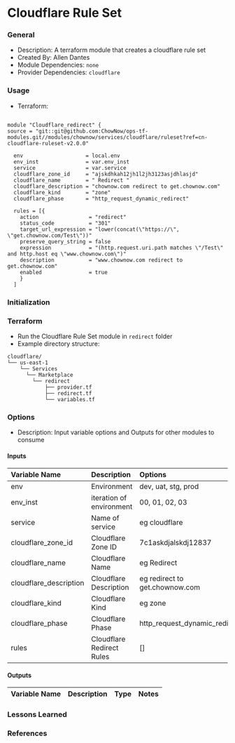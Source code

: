 # Cloudflare Rule Set

### General

* Description: A terraform module that creates a cloudflare rule set
* Created By: Allen Dantes
* Module Dependencies: `none`
* Provider Dependencies: `cloudflare`


### Usage

* Terraform:

```hcl

module "Cloudflare_redirect" {
source = "git::git@github.com:ChowNow/ops-tf-modules.git//modules/chownow/services/cloudflare/ruleset?ref=cn-cloudflare-ruleset-v2.0.0"

  env                    = local.env
  env_inst               = var.env_inst
  service                = var.service
  cloudflare_zone_id     = "ajskdhkah12jh1l2jh3123asjdhlasjd"
  cloudflare_name        = " Redirect "
  cloudflare_description = "chownow.com redirect to get.chownow.com"
  cloudflare_kind        = "zone"
  cloudflare_phase       = "http_request_dynamic_redirect"

  rules = [{
    action                = "redirect"
    status_code           = "301"
    target_url_expression = "lower(concat(\"https://\", \"get.chownow.com/Test\"))"
    preserve_query_string = false
    expression            = "(http.request.uri.path matches \"/Test\" and http.host eq \"www.chownow.com\")"
    description           = "www.chownow.com redirect to get.chownow.com"
    enabled               = true
    }
  ]
```

### Initialization

### Terraform

* Run the Cloudflare Rule Set module in `redirect` folder
* Example directory structure:

```
cloudflare/
└── us-east-1
    └── Services
      └── Marketplace
        └── redirect
            ├── provider.tf
            ├── redirect.tf
            └── variables.tf
```

### Options

* Description: Input variable options and Outputs for other modules to consume

#### Inputs

| Variable Name          | Description               | Options                        |  Type  | Required?  | Notes |
| :--------------------- | :-------------------------| :------------------------------| :----: | :-------:  | :---- |
| env                    | Environment               | dev, uat, stg, prod            | string |    Yes     | N/A   |
| env_inst               | iteration of environment  | 00, 01, 02, 03                 | string |    Yes     | N/A   |
| service                | Name of service           | eg cloudflare                  | string |    Yes     | N/A   |
| cloudflare_zone_id     | Cloudflare Zone ID        | 7c1askdjalskdj12837            | string |    Yes     | N/A   |
| cloudflare_name        | Cloudflare Name           | eg Redirect                    | string |    Yes     | N/A   |
| cloudflare_description | Cloudflare Description    | eg redirect to get.chownow.com | string |    Yes     | N/A   |
| cloudflare_kind        | Cloudflare Kind           | eg zone                        | string |    Yes     | N/A   |
| cloudflare_phase       | Cloudflare Phase          | http_request_dynamic_redirect  | string |    Yes     | N/A   |
| rules                  | Cloudflare Redirect Rules | []                             | list   |    Yes     | N/A   |


#### Outputs

| Variable Name | Description | Type  | Notes |
| :------------ | :---------- | :---: | :---- |


### Lessons Learned


### References
